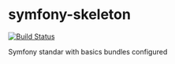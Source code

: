 # symfony-skeleton 
[![Build Status](https://travis-ci.org/miguelbemartin/symfony-skeleton.svg?branch=master)](https://travis-ci.org/miguelbemartin/symfony-skeleton)

Symfony standar with basics bundles configured
